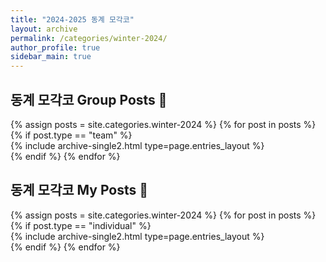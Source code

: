 ```yaml
---
title: "2024-2025 동계 모각코"
layout: archive
permalink: /categories/winter-2024/
author_profile: true
sidebar_main: true
---
```


<h2>동계 모각코 Group Posts 👥</h2>
<div class="entries-group">
  {% assign posts = site.categories.winter-2024 %}
  {% for post in posts %}
    {% if post.type == "team" %}
      <div>{% include archive-single2.html type=page.entries_layout %}</div>
    {% endif %}
  {% endfor %}
</div>

<h2>동계 모각코 My Posts 👤</h2>
<div class="entries-individual">
  {% assign posts = site.categories.winter-2024 %}
  {% for post in posts %}
    {% if post.type == "individual" %}
      <div>{% include archive-single2.html type=page.entries_layout %}</div>
    {% endif %}
  {% endfor %}
</div>

